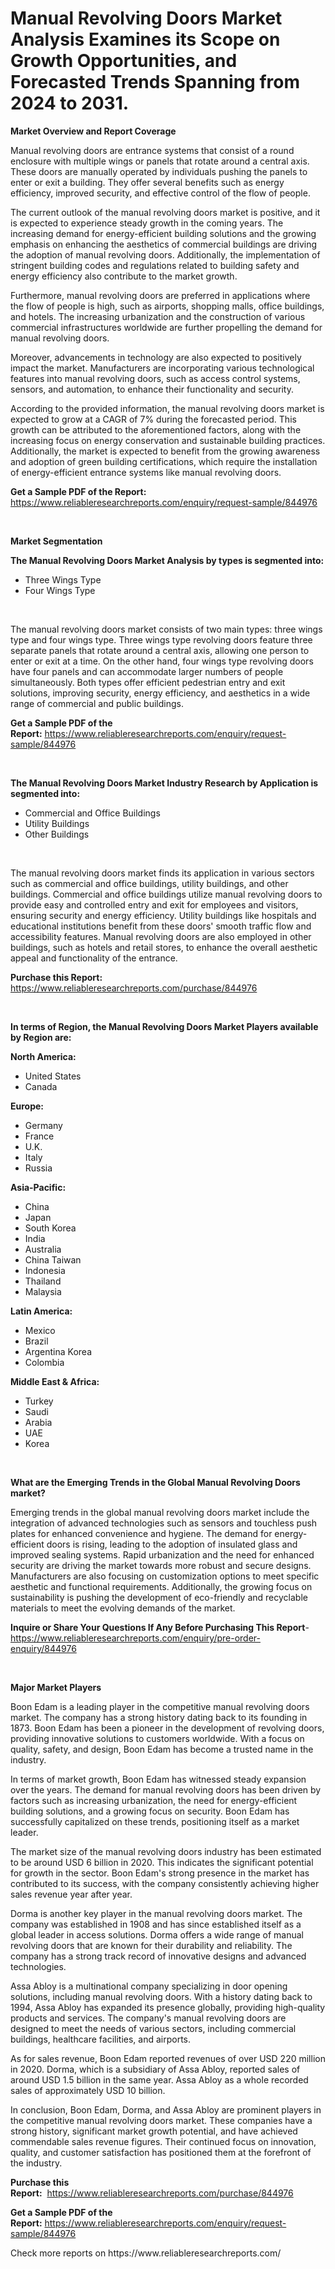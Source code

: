<p><h1>Manual Revolving Doors Market Analysis Examines its Scope on Growth Opportunities, and Forecasted Trends Spanning from 2024 to 2031.</h1></p><p><strong>Market Overview and Report Coverage</strong></p>
<p><p>Manual revolving doors are entrance systems that consist of a round enclosure with multiple wings or panels that rotate around a central axis. These doors are manually operated by individuals pushing the panels to enter or exit a building. They offer several benefits such as energy efficiency, improved security, and effective control of the flow of people.</p><p>The current outlook of the manual revolving doors market is positive, and it is expected to experience steady growth in the coming years. The increasing demand for energy-efficient building solutions and the growing emphasis on enhancing the aesthetics of commercial buildings are driving the adoption of manual revolving doors. Additionally, the implementation of stringent building codes and regulations related to building safety and energy efficiency also contribute to the market growth.</p><p>Furthermore, manual revolving doors are preferred in applications where the flow of people is high, such as airports, shopping malls, office buildings, and hotels. The increasing urbanization and the construction of various commercial infrastructures worldwide are further propelling the demand for manual revolving doors.</p><p>Moreover, advancements in technology are also expected to positively impact the market. Manufacturers are incorporating various technological features into manual revolving doors, such as access control systems, sensors, and automation, to enhance their functionality and security.</p><p>According to the provided information, the manual revolving doors market is expected to grow at a CAGR of 7% during the forecasted period. This growth can be attributed to the aforementioned factors, along with the increasing focus on energy conservation and sustainable building practices. Additionally, the market is expected to benefit from the growing awareness and adoption of green building certifications, which require the installation of energy-efficient entrance systems like manual revolving doors.</p></p>
<p><strong>Get a Sample PDF of the Report:</strong> <a href="https://www.reliableresearchreports.com/enquiry/request-sample/844976">https://www.reliableresearchreports.com/enquiry/request-sample/844976</a></p>
<p>&nbsp;</p>
<p><strong>Market Segmentation</strong></p>
<p><strong>The Manual Revolving Doors Market Analysis by types is segmented into:</strong></p>
<p><ul><li>Three Wings Type</li><li>Four Wings Type</li></ul></p>
<p>&nbsp;</p>
<p><p>The manual revolving doors market consists of two main types: three wings type and four wings type. Three wings type revolving doors feature three separate panels that rotate around a central axis, allowing one person to enter or exit at a time. On the other hand, four wings type revolving doors have four panels and can accommodate larger numbers of people simultaneously. Both types offer efficient pedestrian entry and exit solutions, improving security, energy efficiency, and aesthetics in a wide range of commercial and public buildings.</p></p>
<p><strong>Get a Sample PDF of the Report:</strong>&nbsp;<a href="https://www.reliableresearchreports.com/enquiry/request-sample/844976">https://www.reliableresearchreports.com/enquiry/request-sample/844976</a></p>
<p>&nbsp;</p>
<p><strong>The Manual Revolving Doors Market Industry Research by Application is segmented into:</strong></p>
<p><ul><li>Commercial and Office Buildings</li><li>Utility Buildings</li><li>Other Buildings</li></ul></p>
<p>&nbsp;</p>
<p><p>The manual revolving doors market finds its application in various sectors such as commercial and office buildings, utility buildings, and other buildings. Commercial and office buildings utilize manual revolving doors to provide easy and controlled entry and exit for employees and visitors, ensuring security and energy efficiency. Utility buildings like hospitals and educational institutions benefit from these doors' smooth traffic flow and accessibility features. Manual revolving doors are also employed in other buildings, such as hotels and retail stores, to enhance the overall aesthetic appeal and functionality of the entrance.</p></p>
<p><strong>Purchase this Report:</strong>&nbsp; <a href="https://www.reliableresearchreports.com/purchase/844976">https://www.reliableresearchreports.com/purchase/844976</a></p>
<p>&nbsp;</p>
<p><strong>In terms of Region, the Manual Revolving Doors Market Players available by Region are:</strong></p>
<p>
    <p> <strong> North America: </strong>
        <ul>
            <li>United States</li>
            <li>Canada</li>
        </ul>
        </p> 
    <p> <strong> Europe: </strong>
        <ul>
            <li>Germany</li>
            <li>France</li>
            <li>U.K.</li>
            <li>Italy</li>
            <li>Russia</li>
        </ul>
        </p> 
    <p> <strong> Asia-Pacific: </strong>
        <ul>
            <li>China</li>
            <li>Japan</li>
            <li>South Korea</li>
            <li>India</li>
            <li>Australia</li>
            <li>China Taiwan</li>
            <li>Indonesia</li>
            <li>Thailand</li>
            <li>Malaysia</li>
        </ul>
        </p> 
    <p> <strong> Latin America: </strong>
        <ul>
            <li>Mexico</li>
            <li>Brazil</li>
            <li>Argentina Korea</li>
            <li>Colombia</li>
        </ul>
        </p> 
    <p> <strong> Middle East & Africa: </strong>
        <ul>
            <li>Turkey</li>
            <li>Saudi</li>
            <li>Arabia</li>
            <li>UAE</li>
            <li>Korea</li>
        </ul>
    </p>
    </p>
<p>&nbsp;</p>
<p><strong>What are the Emerging Trends in the Global Manual Revolving Doors market?</strong></p>
<p><p>Emerging trends in the global manual revolving doors market include the integration of advanced technologies such as sensors and touchless push plates for enhanced convenience and hygiene. The demand for energy-efficient doors is rising, leading to the adoption of insulated glass and improved sealing systems. Rapid urbanization and the need for enhanced security are driving the market towards more robust and secure designs. Manufacturers are also focusing on customization options to meet specific aesthetic and functional requirements. Additionally, the growing focus on sustainability is pushing the development of eco-friendly and recyclable materials to meet the evolving demands of the market.</p></p>
<p><strong>Inquire or Share Your Questions If Any Before Purchasing This Report</strong>- <a href="https://www.reliableresearchreports.com/enquiry/pre-order-enquiry/844976">https://www.reliableresearchreports.com/enquiry/pre-order-enquiry/844976</a></p>
<p>&nbsp;</p>
<p><strong>Major Market Players</strong></p>
<p><p>Boon Edam is a leading player in the competitive manual revolving doors market. The company has a strong history dating back to its founding in 1873. Boon Edam has been a pioneer in the development of revolving doors, providing innovative solutions to customers worldwide. With a focus on quality, safety, and design, Boon Edam has become a trusted name in the industry.</p><p>In terms of market growth, Boon Edam has witnessed steady expansion over the years. The demand for manual revolving doors has been driven by factors such as increasing urbanization, the need for energy-efficient building solutions, and a growing focus on security. Boon Edam has successfully capitalized on these trends, positioning itself as a market leader.</p><p>The market size of the manual revolving doors industry has been estimated to be around USD 6 billion in 2020. This indicates the significant potential for growth in the sector. Boon Edam's strong presence in the market has contributed to its success, with the company consistently achieving higher sales revenue year after year.</p><p>Dorma is another key player in the manual revolving doors market. The company was established in 1908 and has since established itself as a global leader in access solutions. Dorma offers a wide range of manual revolving doors that are known for their durability and reliability. The company has a strong track record of innovative designs and advanced technologies.</p><p>Assa Abloy is a multinational company specializing in door opening solutions, including manual revolving doors. With a history dating back to 1994, Assa Abloy has expanded its presence globally, providing high-quality products and services. The company's manual revolving doors are designed to meet the needs of various sectors, including commercial buildings, healthcare facilities, and airports.</p><p>As for sales revenue, Boon Edam reported revenues of over USD 220 million in 2020. Dorma, which is a subsidiary of Assa Abloy, reported sales of around USD 1.5 billion in the same year. Assa Abloy as a whole recorded sales of approximately USD 10 billion.</p><p>In conclusion, Boon Edam, Dorma, and Assa Abloy are prominent players in the competitive manual revolving doors market. These companies have a strong history, significant market growth potential, and have achieved commendable sales revenue figures. Their continued focus on innovation, quality, and customer satisfaction has positioned them at the forefront of the industry.</p></p>
<p><strong>Purchase this Report:</strong>&nbsp;&nbsp;<a href="https://www.reliableresearchreports.com/purchase/844976">https://www.reliableresearchreports.com/purchase/844976</a></p>
<p></p>
<p><strong>Get a Sample PDF of the Report:</strong>&nbsp;<a href="https://www.reliableresearchreports.com/enquiry/request-sample/844976">https://www.reliableresearchreports.com/enquiry/request-sample/844976</a></p>
<p>Check more reports on https://www.reliableresearchreports.com/</p>